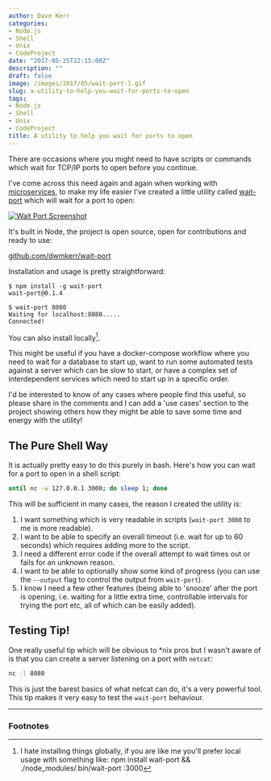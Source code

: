 ```yaml
---
author: Dave Kerr
categories:
- Node.js
- Shell
- Unix
- CodeProject
date: "2017-05-25T22:15:00Z"
description: ""
draft: false
image: /images/2017/05/wait-port-1.gif
slug: a-utility-to-help-you-wait-for-ports-to-open
tags:
- Node.js
- Shell
- Unix
- CodeProject
title: A utility to help you wait for ports to open
---
```



There are occasions where you might need to have scripts or commands which wait for TCP/IP ports to open before you continue.

I've come across this need again and again when working with [microservices](/tag/microservices/), to make my life easier I've created a little utility called [wait-port](https://github.com/dwmkerr/wait-port) which will wait for a port to open:

[![Wait Port Screenshot](/images/2017/05/wait-port.gif)](https://github.com/dwmkerr/wait-port)

It's built in Node, the project is open source, open for contributions and ready to use:

[github.com/dwmkerr/wait-port](https://github.com/dwmkerr/wait-port)

Installation and usage is pretty straightforward:

```
$ npm install -g wait-port
wait-port@0.1.4

$ wait-port 8080
Waiting for localhost:8080.....
Connected!
```

You can also install locally[^1].

This might be useful if you have a docker-compose workflow where you need to wait for a database to start up, want to run some automated tests against a server which can be slow to start, or have a complex set of interdependent services which need to start up in a specific order.

I'd be interested to know of any cases where people find this useful, so please share in the comments and I can add a 'use cases' section to the project showing others how they might be able to save some time and energy with the utility!

## The Pure Shell Way

It is actually pretty easy to do this purely in bash. Here's how you can wait for a port to open in a shell script:

```bash
until nc -w 127.0.0.1 3000; do sleep 1; done
```

This will be sufficient in many cases, the reason I created the utility is:

1. I want something which is very readable in scripts (`wait-port 3000` to me is more readable).
2. I want to be able to specify an overall timeout (i.e. wait for up to 60 seconds) which requires adding more to the script.
3. I need a different error code if the overall attempt to wait times out or fails for an unknown reason.
4. I want to be able to optionally show some kind of progress (you can use the `--output` flag to control the output from `wait-port`).
5. I know I need a few other features (being able to 'snooze' after the port is opening, i.e. waiting for a little extra time, controllable intervals for trying the port etc, all of which can be easily added).

## Testing Tip!

One really useful tip which will be obvious to *nix pros but I wasn't aware of is that you can create a server listening on a port with `netcat`:

```bash
nc -l 8080
```

This is just the barest basics of what netcat can do, it's a very powerful tool. This tip makes it very easy to test the `wait-port` behaviour.

---

### Footnotes

[^1]: I hate installing things globally, if you are like me you'll prefer local usage with something like: npm install wait-port && ./node_modules/.bin/wait-port :3000</code>

